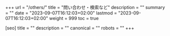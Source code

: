 +++
url = "/others/"
title = "問い合わせ・検索など"
description = ""
summary = ""
date = "2023-09-07T16:12:03+02:00"
lastmod = "2023-09-07T16:12:03+02:00"
weight = 999
toc = true

[seo]
title = ""
description = ""
canonical = ""
robots = ""
+++
